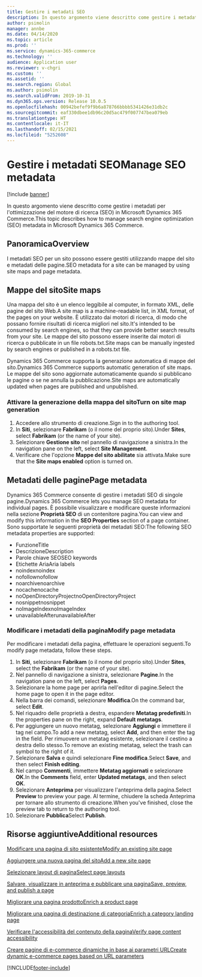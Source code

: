 ```yaml
---
title: Gestire i metadati SEO
description: In questo argomento viene descritto come gestire i metadati per l'ottimizzazione del motore di ricerca (SEO) in Microsoft Dynamics 365 Commerce.
author: psimolin
manager: annbe
ms.date: 04/14/2020
ms.topic: article
ms.prod: ''
ms.service: dynamics-365-commerce
ms.technology: ''
audience: Application user
ms.reviewer: v-chgri
ms.custom: ''
ms.assetid: ''
ms.search.region: Global
ms.author: psimolin
ms.search.validFrom: 2019-10-31
ms.dyn365.ops.version: Release 10.0.5
ms.openlocfilehash: 00942befef9f9b6a878766bbbb5341426e31db2c
ms.sourcegitcommit: eaf330dbee1db96c20d5ac479f007747bea079eb
ms.translationtype: HT
ms.contentlocale: it-IT
ms.lasthandoff: 02/15/2021
ms.locfileid: "5252608"
---
```

# <a name="manage-seo-metadata"></a><span data-ttu-id="c978f-103">Gestire i metadati SEO</span><span class="sxs-lookup"><span data-stu-id="c978f-103">Manage SEO metadata</span></span>


[!include [banner](includes/banner.md)]

<span data-ttu-id="c978f-104">In questo argomento viene descritto come gestire i metadati per l'ottimizzazione del motore di ricerca (SEO) in Microsoft Dynamics 365 Commerce.</span><span class="sxs-lookup"><span data-stu-id="c978f-104">This topic describes how to manage search engine optimization (SEO) metadata in Microsoft Dynamics 365 Commerce.</span></span>

## <a name="overview"></a><span data-ttu-id="c978f-105">Panoramica</span><span class="sxs-lookup"><span data-stu-id="c978f-105">Overview</span></span>

<span data-ttu-id="c978f-106">I metadati SEO per un sito possono essere gestiti utilizzando mappe del sito e metadati delle pagine.</span><span class="sxs-lookup"><span data-stu-id="c978f-106">SEO metadata for a site can be managed by using site maps and page metadata.</span></span>
    
## <a name="site-maps"></a><span data-ttu-id="c978f-107">Mappe del sito</span><span class="sxs-lookup"><span data-stu-id="c978f-107">Site maps</span></span>

<span data-ttu-id="c978f-108">Una mappa del sito è un elenco leggibile al computer, in formato XML, delle pagine del sito Web.</span><span class="sxs-lookup"><span data-stu-id="c978f-108">A site map is a machine-readable list, in XML format, of the pages on your website.</span></span> <span data-ttu-id="c978f-109">È utilizzato dai motori di ricerca, di modo che possano fornire risultati di ricerca migliori nel sito.</span><span class="sxs-lookup"><span data-stu-id="c978f-109">It's intended to be consumed by search engines, so that they can provide better search results from your site.</span></span> <span data-ttu-id="c978f-110">Le mappe del sito possono essere inserite dai motori di ricerca o pubblicate in un file robots.txt.</span><span class="sxs-lookup"><span data-stu-id="c978f-110">Site maps can be manually ingested by search engines or published in a robots.txt file.</span></span>

<span data-ttu-id="c978f-111">Dynamics 365 Commerce supporta la generazione automatica di mappe del sito.</span><span class="sxs-lookup"><span data-stu-id="c978f-111">Dynamics 365 Commerce supports automatic generation of site maps.</span></span> <span data-ttu-id="c978f-112">Le mappe del sito sono aggiornate automaticamente quando si pubblicano le pagine o se ne annulla la pubblicazione.</span><span class="sxs-lookup"><span data-stu-id="c978f-112">Site maps are automatically updated when pages are published and unpublished.</span></span>

### <a name="turn-on-site-map-generation"></a><span data-ttu-id="c978f-113">Attivare la generazione della mappa del sito</span><span class="sxs-lookup"><span data-stu-id="c978f-113">Turn on site map generation</span></span>

1. <span data-ttu-id="c978f-114">Accedere allo strumento di creazione.</span><span class="sxs-lookup"><span data-stu-id="c978f-114">Sign in to the authoring tool.</span></span>
1. <span data-ttu-id="c978f-115">In **Siti**, selezionare **Fabrikam** (o il nome del proprio sito).</span><span class="sxs-lookup"><span data-stu-id="c978f-115">Under **Sites**, select **Fabrikam** (or the name of your site).</span></span>
1. <span data-ttu-id="c978f-116">Selezionare **Gestione sito** nel pannello di navigazione a sinistra.</span><span class="sxs-lookup"><span data-stu-id="c978f-116">In the navigation pane on the left, select **Site Management**.</span></span>
1. <span data-ttu-id="c978f-117">Verificare che l'opzione **Mappe del sito abilitate** sia attivata.</span><span class="sxs-lookup"><span data-stu-id="c978f-117">Make sure that the **Site maps enabled** option is turned on.</span></span>

## <a name="page-metadata"></a><span data-ttu-id="c978f-118">Metadati delle pagine</span><span class="sxs-lookup"><span data-stu-id="c978f-118">Page metadata</span></span>

<span data-ttu-id="c978f-119">Dynamics 365 Commerce consente di gestire i metadati SEO di singole pagine.</span><span class="sxs-lookup"><span data-stu-id="c978f-119">Dynamics 365 Commerce lets you manage SEO metadata for individual pages.</span></span> <span data-ttu-id="c978f-120">È possibile visualizzare e modificare queste informazioni nella sezione **Proprietà SEO** di un contenitore pagina.</span><span class="sxs-lookup"><span data-stu-id="c978f-120">You can view and modify this information in the **SEO Properties** section of a page container.</span></span> <span data-ttu-id="c978f-121">Sono supportate le seguenti proprietà dei metadati SEO:</span><span class="sxs-lookup"><span data-stu-id="c978f-121">The following SEO metadata properties are supported:</span></span>

- <span data-ttu-id="c978f-122">Funzione</span><span class="sxs-lookup"><span data-stu-id="c978f-122">Title</span></span>
- <span data-ttu-id="c978f-123">Descrizione</span><span class="sxs-lookup"><span data-stu-id="c978f-123">Description</span></span>
- <span data-ttu-id="c978f-124">Parole chiave SEO</span><span class="sxs-lookup"><span data-stu-id="c978f-124">SEO keywords</span></span>
- <span data-ttu-id="c978f-125">Etichette Aria</span><span class="sxs-lookup"><span data-stu-id="c978f-125">Aria labels</span></span>
- <span data-ttu-id="c978f-126">noindex</span><span class="sxs-lookup"><span data-stu-id="c978f-126">noindex</span></span>
- <span data-ttu-id="c978f-127">nofollow</span><span class="sxs-lookup"><span data-stu-id="c978f-127">nofollow</span></span>
- <span data-ttu-id="c978f-128">noarchive</span><span class="sxs-lookup"><span data-stu-id="c978f-128">noarchive</span></span>
- <span data-ttu-id="c978f-129">nocache</span><span class="sxs-lookup"><span data-stu-id="c978f-129">nocache</span></span>
- <span data-ttu-id="c978f-130">noOpenDirectoryProject</span><span class="sxs-lookup"><span data-stu-id="c978f-130">noOpenDirectoryProject</span></span>
- <span data-ttu-id="c978f-131">nosnippet</span><span class="sxs-lookup"><span data-stu-id="c978f-131">nosnippet</span></span>
- <span data-ttu-id="c978f-132">noImageIndex</span><span class="sxs-lookup"><span data-stu-id="c978f-132">noImageIndex</span></span>
- <span data-ttu-id="c978f-133">unavailableAfter</span><span class="sxs-lookup"><span data-stu-id="c978f-133">unavailableAfter</span></span>

### <a name="modify-page-metadata"></a><span data-ttu-id="c978f-134">Modificare i metadati della pagina</span><span class="sxs-lookup"><span data-stu-id="c978f-134">Modify page metadata</span></span>

<span data-ttu-id="c978f-135">Per modificare i metadati della pagina, effettuare le operazioni seguenti.</span><span class="sxs-lookup"><span data-stu-id="c978f-135">To modify page metadata, follow these steps.</span></span>

1. <span data-ttu-id="c978f-136">In **Siti**, selezionare **Fabrikam** (o il nome del proprio sito).</span><span class="sxs-lookup"><span data-stu-id="c978f-136">Under **Sites**, select the **Fabrikam** (or the name of your site).</span></span>
1. <span data-ttu-id="c978f-137">Nel pannello di navigazione a sinistra, selezionare **Pagine**.</span><span class="sxs-lookup"><span data-stu-id="c978f-137">In the navigation pane on the left, select **Pages**.</span></span>
1. <span data-ttu-id="c978f-138">Selezionare la home page per aprirla nell'editor di pagine.</span><span class="sxs-lookup"><span data-stu-id="c978f-138">Select the home page to open it in the page editor.</span></span>
1. <span data-ttu-id="c978f-139">Nella barra dei comandi, selezionare **Modifica**.</span><span class="sxs-lookup"><span data-stu-id="c978f-139">On the command bar, select **Edit**.</span></span>
1. <span data-ttu-id="c978f-140">Nel riquadro delle proprietà a destra, espandere **Metatag predefiniti**.</span><span class="sxs-lookup"><span data-stu-id="c978f-140">In the properties pane on the right, expand **Default metatags**.</span></span>
1. <span data-ttu-id="c978f-141">Per aggiungere un nuovo metatag, selezionare **Aggiungi** e immettere il tag nel campo.</span><span class="sxs-lookup"><span data-stu-id="c978f-141">To add a new metatag, select **Add**, and then enter the tag in the field.</span></span> <span data-ttu-id="c978f-142">Per rimuovere un metatag esistente, selezionare il cestino a destra dello stesso.</span><span class="sxs-lookup"><span data-stu-id="c978f-142">To remove an existing metatag, select the trash can symbol to the right of it.</span></span>
1. <span data-ttu-id="c978f-143">Selezionare **Salva** e quindi selezionare **Fine modifica**.</span><span class="sxs-lookup"><span data-stu-id="c978f-143">Select **Save**, and then select **Finish editing**.</span></span>
1. <span data-ttu-id="c978f-144">Nel campo **Commenti**, immettere **Metatag aggiornati** e selezionare **OK**.</span><span class="sxs-lookup"><span data-stu-id="c978f-144">In the **Comments** field, enter **Updated metatags**, and then select **OK**.</span></span>
1. <span data-ttu-id="c978f-145">Selezionare **Anteprima** per visualizzare l'anteprima della pagina.</span><span class="sxs-lookup"><span data-stu-id="c978f-145">Select **Preview** to preview your page.</span></span> <span data-ttu-id="c978f-146">Al termine, chiudere la scheda Anteprima per tornare allo strumento di creazione.</span><span class="sxs-lookup"><span data-stu-id="c978f-146">When you've finished, close the preview tab to return to the authoring tool.</span></span>
1. <span data-ttu-id="c978f-147">Selezionare **Pubblica**</span><span class="sxs-lookup"><span data-stu-id="c978f-147">Select **Publish**.</span></span>

## <a name="additional-resources"></a><span data-ttu-id="c978f-148">Risorse aggiuntive</span><span class="sxs-lookup"><span data-stu-id="c978f-148">Additional resources</span></span>

[<span data-ttu-id="c978f-149">Modificare una pagina di sito esistente</span><span class="sxs-lookup"><span data-stu-id="c978f-149">Modify an existing site page</span></span>](modify-existing-page.md)

[<span data-ttu-id="c978f-150">Aggiungere una nuova pagina del sito</span><span class="sxs-lookup"><span data-stu-id="c978f-150">Add a new site page</span></span>](add-new-page.md)

[<span data-ttu-id="c978f-151">Selezionare layout di pagina</span><span class="sxs-lookup"><span data-stu-id="c978f-151">Select page layouts</span></span>](select-page-layouts.md)

[<span data-ttu-id="c978f-152">Salvare, visualizzare in anteprima e pubblicare una pagina</span><span class="sxs-lookup"><span data-stu-id="c978f-152">Save, preview, and publish a page</span></span>](save-preview-publish-page.md)

[<span data-ttu-id="c978f-153">Migliorare una pagina prodotto</span><span class="sxs-lookup"><span data-stu-id="c978f-153">Enrich a product page</span></span>](enrich-product-page.md)

[<span data-ttu-id="c978f-154">Migliorare una pagina di destinazione di categoria</span><span class="sxs-lookup"><span data-stu-id="c978f-154">Enrich a category landing page</span></span>](enrich-category-page.md)

[<span data-ttu-id="c978f-155">Verificare l'accessibilità del contenuto della pagina</span><span class="sxs-lookup"><span data-stu-id="c978f-155">Verify page content accessibility</span></span>](verify-accessibility.md)

[<span data-ttu-id="c978f-156">Creare pagine di e-commerce dinamiche in base ai parametri URL</span><span class="sxs-lookup"><span data-stu-id="c978f-156">Create dynamic e-commerce pages based on URL parameters</span></span>](create-dynamic-pages.md)


[!INCLUDE[footer-include](../includes/footer-banner.md)]